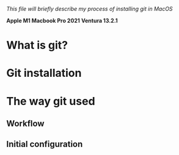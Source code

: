 *This file will briefly describe my process of installing git in MacOS*   

**Apple M1 Macbook Pro 2021** **Ventura 13.2.1**


# What is git?  

# Git installation  

# The way git used  
## Workflow
## Initial configuration
## 

